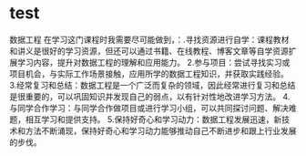 # test
数据工程
在学习这门课程时我需要尽可能做到，：.寻找资源进行自学：课程教材和讲义是很好的学习资源，但还可以通过书籍、在线教程、博客文章等自学资源扩展学习内容，提升对数据工程的理解和应用能力。
2.参与项目：尝试寻找实习或项目机会，与实际工作场景接触，应用所学的数据工程知识，并获取实践经验。
3.经常复习和总结：数据工程是一个广泛而复杂的领域，因此经常进行复习和总结是很重要的，可以巩固知识并发现自己的弱点，以有针对性地改进学习方法。
4.与同学合作学习：与同学合作做项目或进行学习小组，可以共同探讨问题、解决难题，相互学习和提供支持。
5.保持好奇心和学习动力：数据工程发展迅速，新技术和方法不断涌现，保持好奇心和学习动力能够推动自己不断进步和跟上行业发展的步伐。
